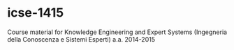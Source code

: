 # icse-1415
Course material for Knowledge Engineering and Expert Systems (Ingegneria della Conoscenza e Sistemi Esperti) a.a. 2014-2015
